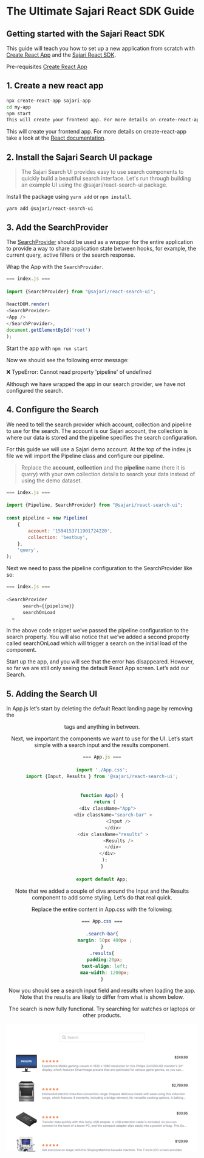 # The Ultimate Sajari React SDK Guide

## Getting started with the Sajari React SDK

This guide will teach you how to set up a new application from scratch with [Create React App](https://github.com/facebook/create-react-app) and the [Sajari React SDK](https://github.com/sajari/sdk-react).

Pre-requisites
[Create React App](https://github.com/facebook/create-react-app)


##  1. Create a new react app

``` bash
npx create-react-app sajari-app
cd my-app
npm start
This will create your frontend app. For more details on create-react-app take a look at the React documentation.
```

This will create your frontend app. For more details on create-react-app take a look at the [React documentation](https://reactjs.org/docs/create-a-new-react-app.html).

## 2. Install the Sajari Search UI package

> The Sajari Search UI provides easy to use search components to quickly build a beautiful search interface. Let's run through building an example UI using the @sajari/react-search-ui package.

Install the package using `yarn add` or `npm install`.

```
yarn add @sajari/react-search-ui
```

## 3. Add the SearchProvider

The [SearchProvider](https://react.docs.sajari.com/hooks/searchprovider) should be used as a wrapper for the entire application to provide a way to share application state between hooks, for example, the current query, active filters or the search response.

Wrap the App with the `SearchProvider`.


``` javascript
=== index.js ===

import {SearchProvider} from "@sajari/react-search-ui";

ReactDOM.render(
<SearchProvider>
<App />
</SearchProvider>,
document.getElementById('root')
);
```

Start the app with `npm run start`


Now we should see the following error message: 

❌ TypeError: Cannot read property 'pipeline' of undefined

Although we have wrapped the app in our search provider, we have not configured the search. 


## 4. Configure the Search
We need to tell the search provider which account, collection and pipeline to use for the search. The account is our Sajari account, the collection is where our data is stored and the pipeline specifies the search configuration.

For this guide we will use a Sajari demo account. At the top of the index.js file we will import the Pipeline class and configure our pipeline. 

> Replace the **account**, **collection** and the **pipeline** name (here it is *query*) with your own collection details to search your data instead of using the demo dataset. 

```javascript
=== index.js ===

import {Pipeline, SearchProvider} from "@sajari/react-search-ui";

const pipeline = new Pipeline(
    {
        account: '1594153711901724220',
        collection: 'bestbuy',
    },
    'query',
);
```

Next we need to pass the pipeline configuration to the SearchProvider like so:

``` javascript
=== index.js ===

<SearchProvider
      search={{pipeline}}
      searchOnLoad
  >
```

In the above code snippet we’ve passed the pipeline configuration to the search property. You will also notice that we’ve added a second property called searchOnLoad which will trigger a search on the initial load of the component.

Start up the app, and you will see that the error has disappeared. However, so far we are still only seeing the default React App screen. Let’s add our Search. 

## 5. Adding the Search UI
In App.js let’s start by deleting the default React landing page by removing the <header> tags and anything in between.

Next, we important the components we want to use for the UI. Let’s start simple with a search input and the results component.

```javascript
=== App.js ===

import './App.css';
import {Input, Results } from '@sajari/react-search-ui';


function App() {
  return (
    <div className="App">
        <div className="search-bar" >
            <Input />
        </div>
        <div className="results" >
            <Results />
        </div>
    </div>
  );
}

export default App;
```
Note that we added a couple of divs around the Input and the Results component to add some styling. Let’s do that real quick.

Replace the entire content in App.css with the following:

```css
=== App.css ===

.search-bar{
  margin: 50px 400px ;
}
.results{
  padding:20px;
  text-align: left;
  max-width: 1200px;
}
```

Now you should see a search input field and results when loading the app. Note that the results are likely to differ from what is shown below.

The search is now fully functional. Try searching for watches or laptops or other products.  

<img src="./assets/getting-started-1.png" />

